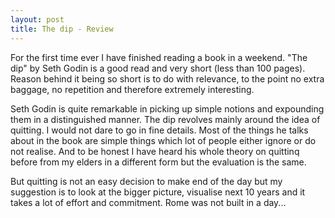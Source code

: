 ```yaml
---
layout: post
title: The dip - Review
---
```


For the first time ever I have finished reading a book in a weekend. "The dip" by Seth Godin is a good read and very short (less than 100 pages). Reason behind it being so short is to do with relevance, to the point no extra baggage, no repetition and therefore extremely interesting.

Seth Godin is quite remarkable in picking up simple notions and expounding them in a distinguished manner. The dip revolves mainly around the idea of quitting. I would not dare to go in fine details. Most of the things he talks about in the book are simple things which lot of people either ignore or do not realise. And to be honest I have heard his whole theory on quittinq before from my elders in a different form but the evaluation is the same.

But quitting is not an easy decision to make end of the day but my suggestion is to look at the bigger picture, visualise next 10 years and it takes a lot of effort and commitment. Rome was not built in a day...
